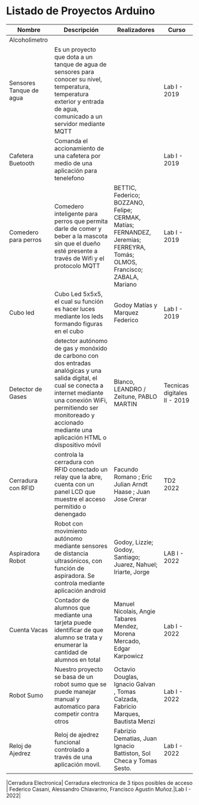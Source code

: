 # Listado de Proyectos Arduino


| Nombre | Descripción    | Realizadores | Curso
| ------ |---------------|------------| ------
|Alcoholimetro |    |
| Sensores Tanque de agua |Es un proyecto que dota a un tanque de agua de sensores para conocer su nivel, temperatura, temperatura exterior y entrada de agua, comunicado a un servidor mediante MQTT| | Lab I - 2019
| Cafetera Buetooth| Comanda el accionamiento de una cafetera por medio de una aplicación para tenelefono | |Lab I - 2019 |
| Comedero para perros | Comedero inteligente para perros que permita darle de comer y beber a la mascota sin que el dueño esté presente a través de Wifi y el protocolo MQTT | BETTIC, Federico; BOZZANO, Felipe; CERMAK, Matías; FERNANDEZ, Jeremias; FERREYRA, Tomás; OLMOS, Francisco; ZABALA, Mariano | Lab I - 2019
| Cubo led | Cubo Led 5x5x5, el cual su función es hacer luces mediante los leds formando figuras en el cubo | Godoy Matías y Marquez Federico | Lab I - 2019
|Detector de Gases | detector autónomo de gas y monóxido de carbono con dos entradas analógicas y una salida digital, el cual se conecta a internet mediante una conexión WiFi, permitiendo ser monitoreado y accionado mediante una aplicación HTML o dispositivo móvil | Blanco, LEANDRO / Zeitune, PABLO MARTIN | Tecnicas digitales II - 2019
| Cerradura con RFID | controla la cerradura con RFID conectado un relay que la abre, cuenta con un panel LCD que muestre el acceso permitido o denengado| Facundo Romano ; Eric Julian Arndt Haase ; Juan Jose Crerar| TD2 2022 
|Aspiradora Robot | Robot con movimiento autónomo mediante sensores de distancia ultrasónicos, con función de aspiradora. Se controla mediante aplicación android |Godoy, Lizzie; Godoy, Santiago; Juarez, Nahuel; Iriarte, Jorge| LAB I - 2022
|Cuenta Vacas| Contador de alumnos que mediante una tarjeta puede identificar de que alumno se trata y enumerar la cantidad de alumnos en total| Manuel Nicolais, Angie Tabares Mendez, Morena Mercado, Edgar Karpowicz| Lab I - 2022|
|Robot Sumo| Nuestro proyecto se basa de un robot sumo que se puede manejar manual y automatico para competir contra otros | Octavio Douglas, Ignacio Galvan , Tomas Calzada, Fabricio Marques, Bautista Menzi | Lab I - 2022|
|Reloj de Ajedrez| Reloj de ajedrez funcional controlado a través de una aplicación movil. | Fabrizio Dematias, Juan Ignacio Battiston, Sol Checa y Tomas Sesto.|Lab I - 2022|

|Cerradura Electronica| Cerradura electronica de 3 tipos posibles de acceso | Federico Casani, Alessandro Chiavarino, Francisco Agustin Muñoz.|Lab I - 2022|
